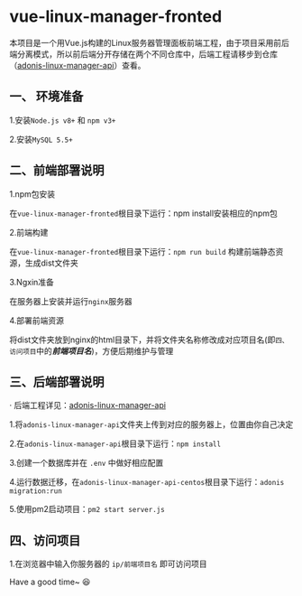 # vue-linux-manager-fronted

本项目是一个用Vue.js构建的Linux服务器管理面板前端工程，由于项目采用前后端分离模式，所以前后端分开存储在两个不同仓库中，后端工程请移步到仓库（<a href='https://github.com/JasonCeng/adonis-linux-manager-api' target='_blank'>adonis-linux-manager-api</a>）查看。

## 一、	环境准备

1.安装```Node.js v8+``` 和 ```npm v3+```

2.安装```MySQL 5.5+```

## 二、前端部署说明

1.npm包安装

在```vue-linux-manager-fronted```根目录下运行：npm install安装相应的npm包

2.前端构建

在```vue-linux-manager-fronted```根目录下运行：```npm run build``` 构建前端静态资源，生成dist文件夹

3.Ngxin准备

在服务器上安装并运行```nginx```服务器

4.部署前端资源

将dist文件夹放到nginx的html目录下，并将文件夹名称修改成对应项目名(即```四、访问项目```中的***前端项目名***)，方便后期维护与管理

## 三、后端部署说明

· 后端工程详见：<a href='https://github.com/JasonCeng/adonis-linux-manager-api' target='_blank'>adonis-linux-manager-api</a>

1.将```adonis-linux-manager-api```文件夹上传到对应的服务器上，位置由你自己决定

2.在```adonis-linux-manager-api```根目录下运行：```npm install```

3.创建一个数据库并在 ```.env``` 中做好相应配置

4.运行数据迁移，在```adonis-linux-manager-api-centos```根目录下运行：```adonis migration:run```

5.使用pm2启动项目：```pm2 start server.js```

## 四、访问项目

1.在浏览器中输入你服务器的 ```ip/前端项目名``` 即可访问项目

Have a good time~  :laughing: 